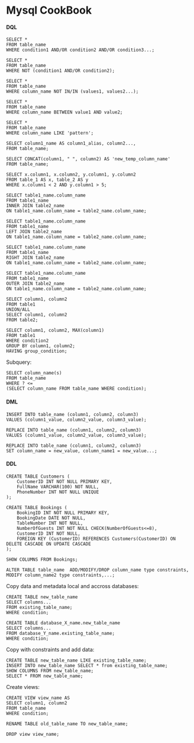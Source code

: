 # Mysql CookBook

#### DQL

    SELECT *
    FROM table_name
    WHERE condition1 AND/OR condition2 AND/OR condition3...;

    SELECT *
    FROM table_name
    WHERE NOT (condition1 AND/OR condition2);

    SELECT *
    FROM table_name
    WHERE column_name NOT IN/IN (values1, values2...); 

    SELECT *
    FROM table_name
    WHERE column_name BETWEEN value1 AND value2;

    SELECT *
    FROM table_name
    WHERE column_name LIKE 'pattern';

    SELECT column1_name AS column1_alias, column2...,
    FROM table_name;

    SELECT CONCAT(column1, " ", column2) AS 'new_temp_column_name'
    FROM table_name;

    SELECT x.column1, x.column2, y.column1, y.column2
    FROM table_1 AS x, table_2 AS y
    WHERE x.column1 < 2 AND y.column1 > 5;

    SELECT table1_name.column_name
    FROM table1_name
    INNER JOIN table2_name
    ON table1_name.column_name = table2_name.column_name;

    SELECT table1_name.column_name
    FROM table1_name
    LEFT JOIN table2_name
    ON table1_name.column_name = table2_name.column_name;

    SELECT table1_name.column_name
    FROM table1_name
    RIGHT JOIN table2_name
    ON table1_name.column_name = table2_name.column_name;

    SELECT table1_name.column_name
    FROM table1_name
    OUTER JOIN table2_name
    ON table1_name.column_name = table2_name.column_name;

    SELECT column1, column2
    FROM table1
    UNION/ALL
    SELECT column1, column2
    FROM table2;

    SELECT column1, column2, MAX(column1)
    FROM table1
    WHERE condition2
    GROUP BY column1, column2;
    HAVING group_condition;

Subquery:

    SELECT column_name(s)
    FROM table_name
    WHERE ? <=  
    (SELECT column_name FROM table_name WHERE condition);

#### DML

    INSERT INTO table_name (column1, column2, column3)
    VALUES (column1_value, column2_value, column3_value);

    REPLACE INTO table_name (column1, column2, column3)
    VALUES (column1_value, column2_value, column3_value);

    REPLACE INTO table_name (column1, column2, column3)
    SET column_name = new_value, column_name1 = new_value...;

#### DDL

    CREATE TABLE Customers (
        CustomerID INT NOT NULL PRIMARY KEY,
        FullName VARCHAR(100) NOT NULL,
        PhoneNumber INT NOT NULL UNIQUE
    );

    CREATE TABLE Bookings (
        BookingID INT NOT NULL PRIMARY KEY,
        BookingDate DATE NOT NULL,
        TableNumber INT NOT NULL,
        NumberOfGuests INT NOT NULL CHECK(NumberOfGuests<=8),
        CustomerID INT NOT NULL,
        FOREIGN KEY (CustomerID) REFERENCES Customers(CustomerID) ON DELETE CASCADE ON UPDATE CASCADE
    );

    SHOW COLUMNS FROM Bookings;

    ALTER TABLE table_name  ADD/MODIFY/DROP column_name type constraints, MODIFY column_name2 type constraints,...;

Copy data and metadata local and accross databases:

    CREATE TABLE new_table_name
    SELECT columns...
    FROM existing_table_name;
    WHERE condition;

    CREATE TABLE database_X_name.new_table_name
    SELECT columns...
    FROM database_Y_name.existing_table_name;
    WHERE condition;

Copy with constraints and add data:

    CREATE TABLE new_table_name LIKE existing_table_name;
    INSERT INTO new_table_name SELECT * from existing_table_name;
    SHOW COLUMNS FROM new_table_name;
    SELECT * FROM new_table_name;

Create views:

    CREATE VIEW view_name AS
    SELECT column1, column2
    FROM table_name
    WHERE condition;

    RENAME TABLE old_table_name TO new_table_name;

    DROP view view_name;
